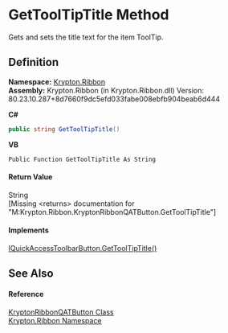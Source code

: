 # GetToolTipTitle Method


Gets and sets the title text for the item ToolTip.



## Definition
**Namespace:** <a href="1e9bc734-cff9-e9b8-f013-94cdac669794.md">Krypton.Ribbon</a>  
**Assembly:** Krypton.Ribbon (in Krypton.Ribbon.dll) Version: 80.23.10.287+8d7660f9dc5efd033fabe008ebfb904beab6d444

**C#**
``` C#
public string GetToolTipTitle()
```
**VB**
``` VB
Public Function GetToolTipTitle As String
```



#### Return Value
String  
\[Missing &lt;returns&gt; documentation for "M:Krypton.Ribbon.KryptonRibbonQATButton.GetToolTipTitle"\]

#### Implements
<a href="0544adf1-64dd-2934-52e9-2eb9e5eb5d35.md">IQuickAccessToolbarButton.GetToolTipTitle()</a>  


## See Also


#### Reference
<a href="46639fb1-b6a2-c27c-c5de-d80f81cf787d.md">KryptonRibbonQATButton Class</a>  
<a href="1e9bc734-cff9-e9b8-f013-94cdac669794.md">Krypton.Ribbon Namespace</a>  

